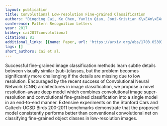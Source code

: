 ```yaml
---
layout: publication
title: Convolutional Low-resolution Fine-grained Classification
authors: "Dingding Cai, Ke Chen, Yanlin Qian, Joni-Kristian K\xE4m\xE4r\xE4inen"
conference: Pattern Recognition Letters
year: 2017
bibkey: cai2017convolutional
citations: 81
additional_links: [{name: Paper, url: 'https://arxiv.org/abs/1703.05393'}]
tags: []
short_authors: Cai et al.
---
```

Successful fine-grained image classification methods learn subtle details
between visually similar (sub-)classes, but the problem becomes significantly
more challenging if the details are missing due to low resolution. Encouraged
by the recent success of Convolutional Neural Network (CNN) architectures in
image classification, we propose a novel resolution-aware deep model which
combines convolutional image super-resolution and convolutional fine-grained
classification into a single model in an end-to-end manner. Extensive
experiments on the Stanford Cars and Caltech-UCSD Birds 200-2011 benchmarks
demonstrate that the proposed model consistently performs better than
conventional convolutional net on classifying fine-grained object classes in
low-resolution images.